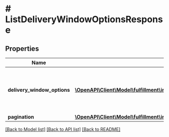 # # ListDeliveryWindowOptionsResponse

## Properties

Name | Type | Description | Notes
------------ | ------------- | ------------- | -------------
**delivery_window_options** | [**\OpenAPI\Client\Model\fulfillment\inbound\v2024_03_20\DeliveryWindowOption[]**](DeliveryWindowOption.md) | Delivery window options generated for the placement option. |
**pagination** | [**\OpenAPI\Client\Model\fulfillment\inbound\v2024_03_20\Pagination**](Pagination.md) |  | [optional]

[[Back to Model list]](../../README.md#models) [[Back to API list]](../../README.md#endpoints) [[Back to README]](../../README.md)

